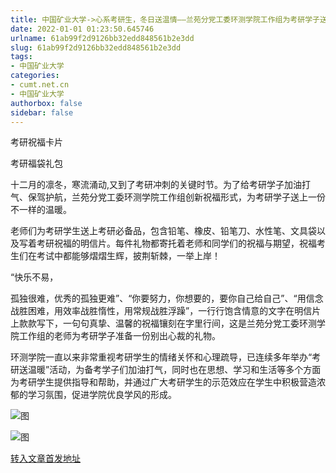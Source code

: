 ```yaml
---
title: 中国矿业大学->心系考研生，冬日送温情——兰苑分党工委环测学院工作组为考研学子送温暖 | cumt.net.cn
date: 2022-01-01 01:23:50.645746
urlname: 61ab99f2d9126bb32edd848561b2e3dd
slug: 61ab99f2d9126bb32edd848561b2e3dd
tags: 
- 中国矿业大学
categories:
- cumt.net.cn
- 中国矿业大学
authorbox: false
sidebar: false
---
```

考研祝福卡片

考研福袋礼包

十二月的凛冬，寒流涌动,又到了考研冲刺的关键时节。为了给考研学子加油打气、保驾护航，兰苑分党工委环测学院工作组创新祝福形式，为考研学子送上一份不一样的温暖。

老师们为考研学生送上考研必备品，包含铅笔、橡皮、铅笔刀、水性笔、文具袋以及写着考研祝福的明信片。每件礼物都寄托着老师和同学们的祝福与期望，祝福考生们在考试中都能够熠熠生辉，披荆斩棘，一举上岸！

“快乐不易，
<!--more-->
孤独很难，优秀的孤独更难”、“你要努力，你想要的，要你自己给自己”、“用信念战胜困难，用效率战胜惰性，用常规战胜浮躁”，一行行饱含情意的文字在明信片上款款写下，一句句真挚、温馨的祝福镶刻在字里行间，这是兰苑分党工委环测学院工作组的老师为考研学子准备一份别出心裁的礼物。

环测学院一直以来非常重视考研学生的情绪关怀和心理疏导，已连续多年举办“考研送温暖”活动，为备考学子们加油打气，同时也在思想、学习和生活等多个方面为考研学生提供指导和帮助，并通过广大考研学生的示范效应在学生中积极营造浓郁的学习氛围，促进学院优良学风的形成。

![图](http://xwzx.cumt.edu.cn/_upload/article/images/ac/c7/4bdb85ce471ca6d6b00c56843ce2/7ed3826f-909c-4038-9a49-4fefbd0a5957.jpg)

![图](http://xwzx.cumt.edu.cn/_upload/article/images/ac/c7/4bdb85ce471ca6d6b00c56843ce2/057a018d-bff3-4063-a3c5-9e1b1bbc15ff.jpg)

[转入文章首发地址](http://xwzx.cumt.edu.cn/5f/48/c523a614216/page.htm)